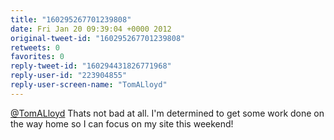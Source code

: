```yaml
---
title: "160295267701239808"
date: Fri Jan 20 09:39:04 +0000 2012
original-tweet-id: "160295267701239808"
retweets: 0
favorites: 0
reply-tweet-id: "160294431826771968"
reply-user-id: "223904855"
reply-user-screen-name: "TomALloyd"
---
```

<a href="https://twitter.com/TomALloyd">@TomALloyd</a> Thats not bad at all. I'm determined to get some work done on the way home so I can focus on my site this weekend!
